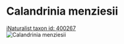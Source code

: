 
Calandrinia menziesii
=====================
  
[iNaturalist taxon id: 400267](https://www.inaturalist.org/taxa/400267)  
![Calandrinia menziesii](https://inaturalist-open-data.s3.amazonaws.com/photos/115848450/medium.jpg)